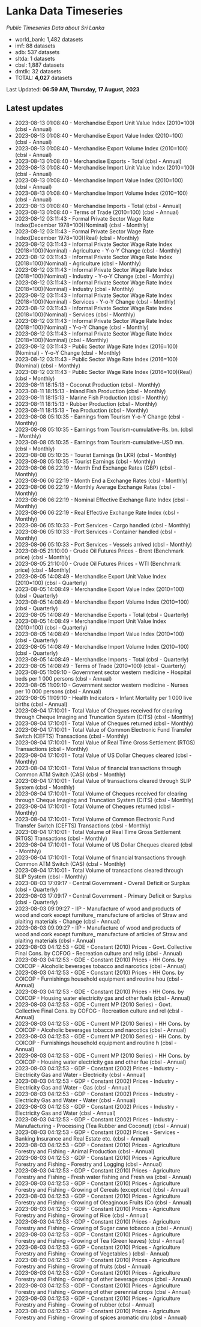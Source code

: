 # Lanka Data Timeseries
*Public Timeseries Data about Sri Lanka*

* world_bank: 1,482 datasets
* imf: 88 datasets
* adb: 537 datasets
* sltda: 1 datasets
* cbsl: 1,887 datasets
* dmtlk: 32 datasets
* TOTAL: **4,027** datasets

Last Updated: **06:59 AM, Thursday, 17 August, 2023**

## Latest updates

* 2023-08-13 01:08:40 - Merchandise Export Unit Value Index (2010=100) (cbsl - Annual)
* 2023-08-13 01:08:40 - Merchandise Export Value Index (2010=100) (cbsl - Annual)
* 2023-08-13 01:08:40 - Merchandise Export Volume Index (2010=100) (cbsl - Annual)
* 2023-08-13 01:08:40 - Merchandise Exports - Total (cbsl - Annual)
* 2023-08-13 01:08:40 - Merchandise Import Unit Value Index (2010=100) (cbsl - Annual)
* 2023-08-13 01:08:40 - Merchandise Import Value Index (2010=100) (cbsl - Annual)
* 2023-08-13 01:08:40 - Merchandise Import Volume Index (2010=100) (cbsl - Annual)
* 2023-08-13 01:08:40 - Merchandise Imports - Total (cbsl - Annual)
* 2023-08-13 01:08:40 - Terms of Trade (2010=100) (cbsl - Annual)
* 2023-08-12 03:11:43 - Formal Private Sector Wage Rate Index(December 1978=100)(Nominal) (cbsl - Monthly)
* 2023-08-12 03:11:43 - Formal Private Sector Wage Rate Index(December 1978=100)(Real) (cbsl - Monthly)
* 2023-08-12 03:11:43 - Informal Private Sector Wage Rate Index (2018=100)(Nominal) - Agriculture - Y-o-Y Change (cbsl - Monthly)
* 2023-08-12 03:11:43 - Informal Private Sector Wage Rate Index (2018=100)(Nominal) - Agriculture (cbsl - Monthly)
* 2023-08-12 03:11:43 - Informal Private Sector Wage Rate Index (2018=100)(Nominal) - Industry - Y-o-Y Change (cbsl - Monthly)
* 2023-08-12 03:11:43 - Informal Private Sector Wage Rate Index (2018=100)(Nominal) - Industry (cbsl - Monthly)
* 2023-08-12 03:11:43 - Informal Private Sector Wage Rate Index (2018=100)(Nominal) - Services - Y-o-Y Change (cbsl - Monthly)
* 2023-08-12 03:11:43 - Informal Private Sector Wage Rate Index (2018=100)(Nominal) - Services (cbsl - Monthly)
* 2023-08-12 03:11:43 - Informal Private Sector Wage Rate Index (2018=100)(Nominal) - Y-o-Y Change (cbsl - Monthly)
* 2023-08-12 03:11:43 - Informal Private Sector Wage Rate Index (2018=100)(Nominal) (cbsl - Monthly)
* 2023-08-12 03:11:43 - Public Sector Wage Rate Index (2016=100)(Nominal) - Y-o-Y Change (cbsl - Monthly)
* 2023-08-12 03:11:43 - Public Sector Wage Rate Index (2016=100)(Nominal) (cbsl - Monthly)
* 2023-08-12 03:11:43 - Public Sector Wage Rate Index (2016=100)(Real) (cbsl - Monthly)
* 2023-08-11 18:15:13 - Coconut Production (cbsl - Monthly)
* 2023-08-11 18:15:13 - Inland Fish Production (cbsl - Monthly)
* 2023-08-11 18:15:13 - Marine Fish Production (cbsl - Monthly)
* 2023-08-11 18:15:13 - Rubber Production (cbsl - Monthly)
* 2023-08-11 18:15:13 - Tea Production (cbsl - Monthly)
* 2023-08-08 05:10:35 - Earnings from Tourism Y-o-Y Change (cbsl - Monthly)
* 2023-08-08 05:10:35 - Earnings from Tourism-cumulative-Rs. bn. (cbsl - Monthly)
* 2023-08-08 05:10:35 - Earnings from Tourism-cumulative-USD mn. (cbsl - Monthly)
* 2023-08-08 05:10:35 - Tourist Earnings (In LKR) (cbsl - Monthly)
* 2023-08-08 05:10:35 - Tourist Earnings (cbsl - Monthly)
* 2023-08-06 06:22:19 - Month End Exchange Rates (GBP) (cbsl - Monthly)
* 2023-08-06 06:22:19 - Month End a Exchange Rates (cbsl - Monthly)
* 2023-08-06 06:22:19 - Monthly Average Exchange Rates (cbsl - Monthly)
* 2023-08-06 06:22:19 - Nominal Effective Exchange Rate Index (cbsl - Monthly)
* 2023-08-06 06:22:19 - Real Effective Exchange Rate Index (cbsl - Monthly)
* 2023-08-06 05:10:33 - Port Services - Cargo handled (cbsl - Monthly)
* 2023-08-06 05:10:33 - Port Services - Container handled (cbsl - Monthly)
* 2023-08-06 05:10:33 - Port Services - Vessels arrived (cbsl - Monthly)
* 2023-08-05 21:10:00 - Crude Oil Futures Prices - Brent (Benchmark price) (cbsl - Monthly)
* 2023-08-05 21:10:00 - Crude Oil Futures Prices - WTI (Benchmark price) (cbsl - Monthly)
* 2023-08-05 14:08:49 - Merchandise Export Unit Value Index (2010=100) (cbsl - Quarterly)
* 2023-08-05 14:08:49 - Merchandise Export Value Index (2010=100) (cbsl - Quarterly)
* 2023-08-05 14:08:49 - Merchandise Export Volume Index (2010=100) (cbsl - Quarterly)
* 2023-08-05 14:08:49 - Merchandise Exports - Total (cbsl - Quarterly)
* 2023-08-05 14:08:49 - Merchandise Import Unit Value Index (2010=100) (cbsl - Quarterly)
* 2023-08-05 14:08:49 - Merchandise Import Value Index (2010=100) (cbsl - Quarterly)
* 2023-08-05 14:08:49 - Merchandise Import Volume Index (2010=100) (cbsl - Quarterly)
* 2023-08-05 14:08:49 - Merchandise Imports - Total (cbsl - Quarterly)
* 2023-08-05 14:08:49 - Terms of Trade (2010=100) (cbsl - Quarterly)
* 2023-08-05 11:09:10 - Government sector western medicine - Hospital beds per 1 000 persons (cbsl - Annual)
* 2023-08-05 11:09:10 - Government sector western medicine - Nurses per 10 000 persons (cbsl - Annual)
* 2023-08-05 11:09:10 - Health Indicators - Infant Mortality per 1 000 live births (cbsl - Annual)
* 2023-08-04 17:10:01 - Total Value of Cheques received for clearing through Cheque Imaging and Truncation System (CITS) (cbsl - Monthly)
* 2023-08-04 17:10:01 - Total Value of Cheques returned (cbsl - Monthly)
* 2023-08-04 17:10:01 - Total Value of Common Electronic Fund Transfer Switch (CEFTS) Transactions (cbsl - Monthly)
* 2023-08-04 17:10:01 - Total Value of Real Time Gross Settlement (RTGS) Transactions (cbsl - Monthly)
* 2023-08-04 17:10:01 - Total Value of US Dollar Cheques cleared (cbsl - Monthly)
* 2023-08-04 17:10:01 - Total Value of financial transactions through Common ATM Switch (CAS) (cbsl - Monthly)
* 2023-08-04 17:10:01 - Total Value of transactions cleared through SLIP System (cbsl - Monthly)
* 2023-08-04 17:10:01 - Total Volume of Cheques received for clearing through Cheque Imaging and Truncation System (CITS) (cbsl - Monthly)
* 2023-08-04 17:10:01 - Total Volume of Cheques returned (cbsl - Monthly)
* 2023-08-04 17:10:01 - Total Volume of Common Electronic Fund Transfer Switch (CEFTS) Transactions (cbsl - Monthly)
* 2023-08-04 17:10:01 - Total Volume of Real Time Gross Settlement (RTGS) Transactions (cbsl - Monthly)
* 2023-08-04 17:10:01 - Total Volume of US Dollar Cheques cleared (cbsl - Monthly)
* 2023-08-04 17:10:01 - Total Volume of financial transactions through Common ATM Switch (CAS) (cbsl - Monthly)
* 2023-08-04 17:10:01 - Total Volume of transactions cleared through SLIP System (cbsl - Monthly)
* 2023-08-03 17:09:17 - Central Government - Overall Deficit or Surplus (cbsl - Quarterly)
* 2023-08-03 17:09:17 - Central Government - Primary Deficit or Surplus (cbsl - Quarterly)
* 2023-08-03 09:09:27 - IIP - Manufacture of wood and products of wood and cork except furniture_ manufacture of articles of Straw and plaiting materials - Change (cbsl - Annual)
* 2023-08-03 09:09:27 - IIP - Manufacture of wood and products of wood and cork except furniture_ manufacture of articles of Straw and plaiting materials (cbsl - Annual)
* 2023-08-03 04:12:53 - GDE - Constant (2010) Prices - Govt. Collective Final Cons. by COFOG - Recreation culture and relig (cbsl - Annual)
* 2023-08-03 04:12:53 - GDE - Constant (2010) Prices - HH Cons. by COICOP - Alcoholic beverages tobacco and narcotics (cbsl - Annual)
* 2023-08-03 04:12:53 - GDE - Constant (2010) Prices - HH Cons. by COICOP - Furnishings household equipment and routine hou (cbsl - Annual)
* 2023-08-03 04:12:53 - GDE - Constant (2010) Prices - HH Cons. by COICOP - Housing water electricity gas and other fuels (cbsl - Annual)
* 2023-08-03 04:12:53 - GDE - Current MP (2010 Series) - Govt. Collective Final Cons. by COFOG - Recreation culture and rel (cbsl - Annual)
* 2023-08-03 04:12:53 - GDE - Current MP (2010 Series) - HH Cons. by COICOP - Alcoholic beverages tobacco and narcotics (cbsl - Annual)
* 2023-08-03 04:12:53 - GDE - Current MP (2010 Series) - HH Cons. by COICOP - Furnishings household equipment and routine h (cbsl - Annual)
* 2023-08-03 04:12:53 - GDE - Current MP (2010 Series) - HH Cons. by COICOP - Housing water electricity gas and other fue (cbsl - Annual)
* 2023-08-03 04:12:53 - GDP - Constant (2002) Prices - Industry - Electricity Gas and Water - Electricity (cbsl - Annual)
* 2023-08-03 04:12:53 - GDP - Constant (2002) Prices - Industry - Electricity Gas and Water - Gas (cbsl - Annual)
* 2023-08-03 04:12:53 - GDP - Constant (2002) Prices - Industry - Electricity Gas and Water - Water (cbsl - Annual)
* 2023-08-03 04:12:53 - GDP - Constant (2002) Prices - Industry - Electricity Gas and Water (cbsl - Annual)
* 2023-08-03 04:12:53 - GDP - Constant (2002) Prices - Industry - Manufacturing - Processing (Tea Rubber and Coconut) (cbsl - Annual)
* 2023-08-03 04:12:53 - GDP - Constant (2002) Prices - Services - Banking Insurance and Real Estate etc. (cbsl - Annual)
* 2023-08-03 04:12:53 - GDP - Constant (2010) Prices - Agriculture Forestry and Fishing - Animal Production (cbsl - Annual)
* 2023-08-03 04:12:53 - GDP - Constant (2010) Prices - Agriculture Forestry and Fishing - Forestry and Logging (cbsl - Annual)
* 2023-08-03 04:12:53 - GDP - Constant (2010) Prices - Agriculture Forestry and Fishing - Fresh water fishing and Fresh wa (cbsl - Annual)
* 2023-08-03 04:12:53 - GDP - Constant (2010) Prices - Agriculture Forestry and Fishing - Growing of Cereals (except rice) (cbsl - Annual)
* 2023-08-03 04:12:53 - GDP - Constant (2010) Prices - Agriculture Forestry and Fishing - Growing of Oleaginous Fruits (Co (cbsl - Annual)
* 2023-08-03 04:12:53 - GDP - Constant (2010) Prices - Agriculture Forestry and Fishing - Growing of Rice (cbsl - Annual)
* 2023-08-03 04:12:53 - GDP - Constant (2010) Prices - Agriculture Forestry and Fishing - Growing of Sugar cane tobacco a (cbsl - Annual)
* 2023-08-03 04:12:53 - GDP - Constant (2010) Prices - Agriculture Forestry and Fishing - Growing of Tea (Green leaves) (cbsl - Annual)
* 2023-08-03 04:12:53 - GDP - Constant (2010) Prices - Agriculture Forestry and Fishing - Growing of Vegetables ) (cbsl - Annual)
* 2023-08-03 04:12:53 - GDP - Constant (2010) Prices - Agriculture Forestry and Fishing - Growing of fruits (cbsl - Annual)
* 2023-08-03 04:12:53 - GDP - Constant (2010) Prices - Agriculture Forestry and Fishing - Growing of other beverage crops (cbsl - Annual)
* 2023-08-03 04:12:53 - GDP - Constant (2010) Prices - Agriculture Forestry and Fishing - Growing of other perennial crops (cbsl - Annual)
* 2023-08-03 04:12:53 - GDP - Constant (2010) Prices - Agriculture Forestry and Fishing - Growing of rubber (cbsl - Annual)
* 2023-08-03 04:12:53 - GDP - Constant (2010) Prices - Agriculture Forestry and Fishing - Growing of spices aromatic dru (cbsl - Annual)